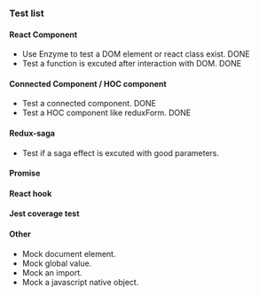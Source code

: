 ### Test list

#### React Component

- Use Enzyme to test a DOM element or react class exist. DONE
- Test a function is excuted after interaction with DOM. DONE

#### Connected Component / HOC component

- Test a connected component. DONE
- Test a HOC component like reduxForm. DONE

#### Redux-saga

- Test if a saga effect is excuted with good parameters.

#### Promise

#### React hook

#### Jest coverage test

#### Other

- Mock document element.
- Mock global value.
- Mock an import.
- Mock a javascript native object.
